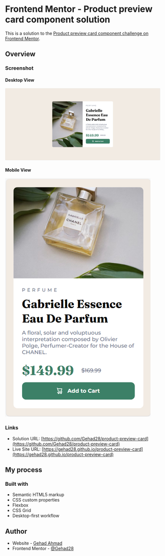 # Frontend Mentor - Product preview card component solution

This is a solution to the [Product preview card component challenge on Frontend Mentor](https://www.frontendmentor.io/challenges/product-preview-card-component-GO7UmttRfa).

## Overview

### Screenshot

#### Desktop View

![](./Screenshot.png)

#### Mobile View

![](./Screenshot2.png)

### Links

- Solution URL: [https://github.com/Gehad28/product-preview-card](https://github.com/Gehad28/product-preview-card)
- Live Site URL: [https://gehad28.github.io/product-preview-card](https://gehad28.github.io/product-preview-card)

## My process

### Built with

- Semantic HTML5 markup
- CSS custom properties
- Flexbox
- CSS Grid
- Desktop-first workflow


## Author

- Website - [Gehad Ahmad](https://github.com/Gehad28)
- Frontend Mentor - [@Gehad28](https://www.frontendmentor.io/profile/Gehad28)
